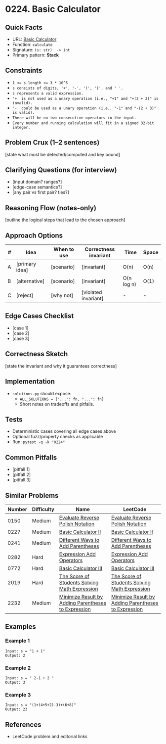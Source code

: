 # 0224. Basic Calculator

## Quick Facts

- URL: [Basic Calculator](https://leetcode.com/problems/basic-calculator/)
- Function: `calculate`
- Signature: `(s: str)  -> int`
- Primary pattern: **Stack**

## Constraints

- `1 <= s.length <= 3 * 10^5`
- `s consists of digits, '+', '-', '(', ')', and ' '.`
- `s represents a valid expression.`
- `'+' is not used as a unary operation (i.e., "+1" and "+(2 + 3)" is invalid).`
- `'-' could be used as a unary operation (i.e., "-1" and "-(2 + 3)" is valid).`
- `There will be no two consecutive operators in the input.`
- `Every number and running calculation will fit in a signed 32-bit integer.`

## Problem Crux (1–2 sentences)

[state what must be detected/computed and key bound]

## Clarifying Questions (for interview)

- [input domain? ranges?]
- [edge-case semantics?]
- [any pair vs first pair? ties?]

## Reasoning Flow (notes-only)

[outline the logical steps that lead to the chosen approach]

## Approach Options

| #   | Idea           | When to use | Correctness invariant | Time       | Space |
| --- | -------------- | ----------- | --------------------- | ---------- | ----- |
| A   | [primary idea] | [scenario]  | [invariant]           | O(n)       | O(n)  |
| B   | [alternative]  | [scenario]  | [invariant]           | O(n log n) | O(1)  |
| C   | [reject]       | [why not]   | [violated invariant]  | -          | -     |

## Edge Cases Checklist

- [case 1]
- [case 2]
- [case 3]

## Correctness Sketch

[state the invariant and why it guarantees correctness]

## Implementation

- `solutions.py` should expose:
    - `ALL_SOLUTIONS = {"...": fn, "...": fn}`
    - Short notes on tradeoffs and pitfalls.

## Tests

- Deterministic cases covering all edge cases above
- Optional fuzz/property checks as applicable
- Run: `pytest -q -k "0224"`

## Common Pitfalls

- [pitfall 1]
- [pitfall 2]
- [pitfall 3]

## Similar Problems

| Number | Difficulty | Name                                                                                                                         | LeetCode                                                                                                                                  |
| ------ | ---------- | ---------------------------------------------------------------------------------------------------------------------------- | ----------------------------------------------------------------------------------------------------------------------------------------- |
| 0150   | Medium     | [Evaluate Reverse Polish Notation](../0150-evaluate-reverse-polish-notation/readme.md)                                       | [Evaluate Reverse Polish Notation](https://leetcode.com/problems/evaluate-reverse-polish-notation/)                                       |
| 0227   | Medium     | [Basic Calculator II](../0227-basic-calculator-ii/readme.md)                                                                 | [Basic Calculator II](https://leetcode.com/problems/basic-calculator-ii/)                                                                 |
| 0241   | Medium     | [Different Ways to Add Parentheses](../0241-different-ways-to-add-parentheses/readme.md)                                     | [Different Ways to Add Parentheses](https://leetcode.com/problems/different-ways-to-add-parentheses/)                                     |
| 0282   | Hard       | [Expression Add Operators](../0282-expression-add-operators/readme.md)                                                       | [Expression Add Operators](https://leetcode.com/problems/expression-add-operators/)                                                       |
| 0772   | Hard       | [Basic Calculator III](../0772-basic-calculator-iii/readme.md)                                                               | [Basic Calculator III](https://leetcode.com/problems/basic-calculator-iii/)                                                               |
| 2019   | Hard       | [The Score of Students Solving Math Expression](../2019-the-score-of-students-solving-math-expression/readme.md)             | [The Score of Students Solving Math Expression](https://leetcode.com/problems/the-score-of-students-solving-math-expression/)             |
| 2232   | Medium     | [Minimize Result by Adding Parentheses to Expression](../2232-minimize-result-by-adding-parentheses-to-expression/readme.md) | [Minimize Result by Adding Parentheses to Expression](https://leetcode.com/problems/minimize-result-by-adding-parentheses-to-expression/) |

## Examples

### Example 1

```text
Input: s = "1 + 1"
Output: 2
```

### Example 2

```text
Input: s = " 2-1 + 2 "
Output: 3
```

### Example 3

```text
Input: s = "(1+(4+5+2)-3)+(6+8)"
Output: 23
```

## References

- LeetCode problem and editorial links
